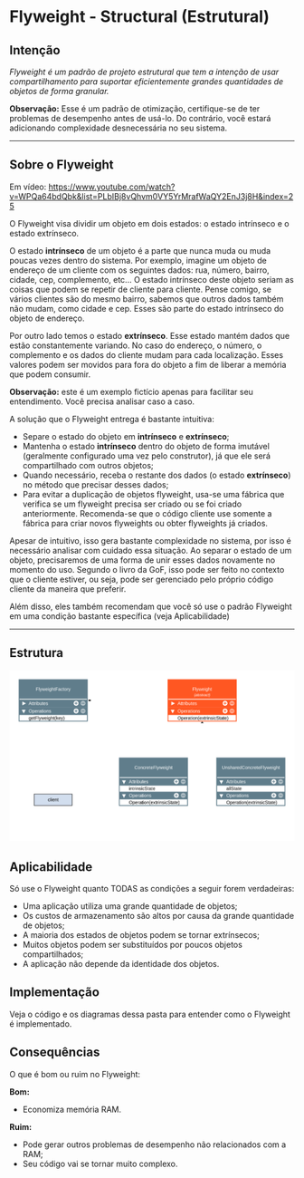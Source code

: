 # Flyweight - Structural (Estrutural)

## Intenção

_Flyweight é um padrão de projeto estrutural que tem a intenção de usar compartilhamento para suportar eficientemente grandes quantidades de objetos de forma granular._

**Observação:** Esse é um padrão de otimização, certifique-se de ter problemas de desempenho antes de usá-lo. Do contrário, você estará adicionando complexidade desnecessária no seu sistema.

---

## Sobre o Flyweight

Em vídeo: https://www.youtube.com/watch?v=WPQa64bdQbk&list=PLbIBj8vQhvm0VY5YrMrafWaQY2EnJ3j8H&index=25

O Flyweight visa dividir um objeto em dois estados: o estado intrínseco e o estado extrínseco.

O estado **intrínseco** de um objeto é a parte que nunca muda ou muda poucas vezes dentro do sistema. Por exemplo, imagine um objeto de endereço de um cliente com os seguintes dados: rua, número, bairro, cidade, cep, complemento, etc... O estado intrínseco deste objeto seriam as coisas que podem se repetir de cliente para cliente. Pense comigo, se vários clientes são do mesmo bairro, sabemos que outros dados também não mudam, como cidade e cep. Esses são parte do estado intrínseco do objeto de endereço.

Por outro lado temos o estado **extrínseco**. Esse estado mantém dados que estão constantemente variando. No caso do endereço, o número, o complemento e os dados do cliente mudam para cada localização. Esses valores podem ser movidos para fora do objeto a fim de liberar a memória que podem consumir.

**Observação:** este é um exemplo fictício apenas para facilitar seu entendimento. Você precisa analisar caso a caso.

A solução que o Flyweight entrega é bastante intuitiva:

- Separe o estado do objeto em **intrínseco** e **extrínseco**;
- Mantenha o estado **intrínseco** dentro do objeto de forma imutável (geralmente configurado uma vez pelo construtor), já que ele será compartilhado com outros objetos;
- Quando necessário, receba o restante dos dados (o estado **extrínseco**) no método que precisar desses dados;
- Para evitar a duplicação de objetos flyweight, usa-se uma fábrica que verifica se um flyweight precisa ser criado ou se foi criado anteriormente. Recomenda-se que o código cliente use somente a fábrica para criar novos flyweights ou obter flyweights já criados.

Apesar de intuitivo, isso gera bastante complexidade no sistema, por isso é necessário analisar com cuidado essa situação. Ao separar o estado de um objeto, precisaremos de uma forma de unir esses dados novamente no momento do uso. Segundo o livro da GoF, isso pode ser feito no contexto que o cliente estiver, ou seja, pode ser gerenciado pelo próprio código cliente da maneira que preferir.

Além disso, eles também recomendam que você só use o padrão Flyweight em uma condição bastante específica (veja Aplicabilidade)

---

## Estrutura

<img src="./diagrams/Flyweight.png" width="700px">

## Aplicabilidade

Só use o Flyweight quanto TODAS as condições a seguir forem verdadeiras:

- Uma aplicação utiliza uma grande quantidade de objetos;
- Os custos de armazenamento são altos por causa da grande quantidade de objetos;
- A maioria dos estados de objetos podem se tornar extrínsecos;
- Muitos objetos podem ser substituídos por poucos objetos compartilhados;
- A aplicação não depende da identidade dos objetos.

## Implementação

Veja o código e os diagramas dessa pasta para entender como o Flyweight é implementado.

## Consequências

O que é bom ou ruim no Flyweight:

**Bom:**

- Economiza memória RAM.

**Ruim:**

- Pode gerar outros problemas de desempenho não relacionados com a RAM;
- Seu código vai se tornar muito complexo.
